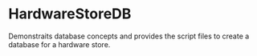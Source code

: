 # HardwareStoreDB
 Demonstraits database concepts and provides the script files to create a database for a hardware store. 
